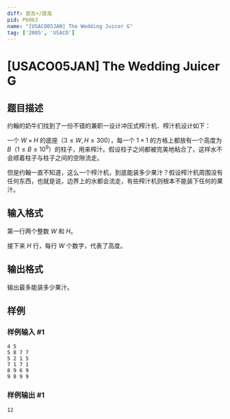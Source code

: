 ```yaml
---
diff: 普及+/提高
pid: P6063
name: "[USACO05JAN] The Wedding Juicer G"
tag: ['2005', 'USACO']
---
```

# [USACO05JAN] The Wedding Juicer G
## 题目描述

约翰的奶牛们找到了一份不错的兼职一设计冲压式榨汁机．榨汁机设计如下：

一个 $W \times H$ 的底座（$3\leq W,H \leq 300$），每一个 $1 \times 1$ 的方格上都放有一个高度为 $B$（$1 \leq B \leq 10^9$）的柱子，用来榨汁。假设柱子之间都被完美地粘合了，这样水不会顺着柱子与柱子之间的空隙流走。

但是约翰一直不知道，这么一个榨汁机，到底能装多少果汁？假设榨汁机周围没有任何东西，也就是说，边界上的水都会流走，有些榨汁机则根本不能装下任何的果汁。
## 输入格式

第一行两个整数 $W$ 和 $H$。

接下来 $H$ 行，每行 $W$ 个数字，代表了高度。
## 输出格式

输出最多能装多少果汁。
## 样例

### 样例输入 #1
```
4 5
5 8 7 7
5 2 1 5
7 1 7 1
8 9 6 9
9 8 9 9
```
### 样例输出 #1
```
12
```
